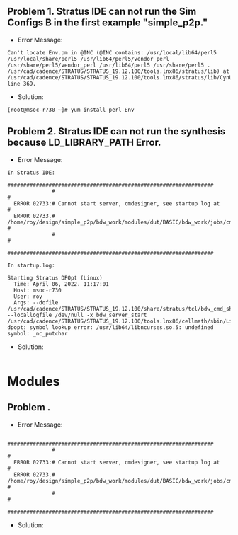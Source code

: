 ## Problem 1. Stratus IDE can not run the Sim Configs B in the first example "simple_p2p."
* Error Message:
```
Can't locate Env.pm in @INC (@INC contains: /usr/local/lib64/perl5 /usr/local/share/perl5 /usr/lib64/perl5/vendor_perl /usr/share/perl5/vendor_perl /usr/lib64/perl5 /usr/share/perl5 . /usr/cad/cadence/STRATUS/STRATUS_19.12.100/tools.lnx86/stratus/lib) at /usr/cad/cadence/STRATUS/STRATUS_19.12.100/tools.lnx86/stratus/lib/CynUtil.pm line 369.
```
* Solution: 
```
[root@msoc-r730 ~]# yum install perl-Env
```
## Problem 2. Stratus IDE can not run the synthesis because LD_LIBRARY_PATH Error.
* Error Message:
```
In Stratus IDE:
              #################################################################
              #                                                               #
  ERROR 02733:# Cannot start server, cmdesigner, see startup log at           #
  ERROR 02733.#   /home/roy/design/simple_p2p/bdw_work/modules/dut/BASIC/bdw_work/jobs/cmd_server/startup.log #
              #                                                               #
              #################################################################

In startup.log:

Starting Stratus DPOpt (Linux)
  Time: April 06, 2022. 11:17:01
  Host: msoc-r730
  User: roy
  Args: --dofile /usr/cad/cadence/STRATUS/STRATUS_19.12.100/share/stratus/tcl/bdw_cmd_shell.tcl --locallogfile /dev/null -x bdw_server_start
/usr/cad/cadence/STRATUS/STRATUS_19.12.100/tools.lnx86/cellmath/sbin/Linux/cynth-dpopt: symbol lookup error: /usr/lib64/libncurses.so.5: undefined symbol: _nc_putchar
```
* Solution:
```

```









# Modules
## Problem .
* Error Message:
```
              #################################################################
              #                                                               #
  ERROR 02733:# Cannot start server, cmdesigner, see startup log at           #
  ERROR 02733.#   /home/roy/design/simple_p2p/bdw_work/modules/dut/BASIC/bdw_work/jobs/cmd_server/startup.log #
              #                                                               #
              #################################################################

```
* Solution:
```

```






